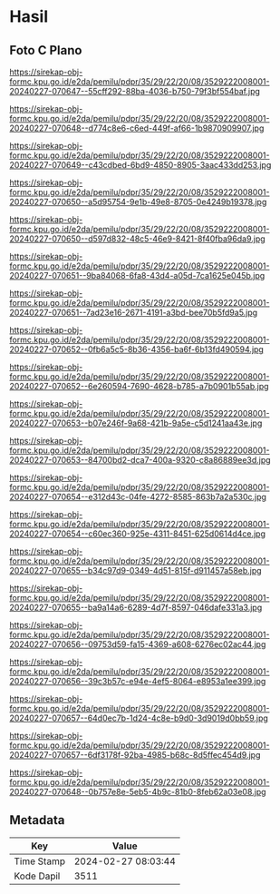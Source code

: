 # Hasil

## Foto C Plano

https://sirekap-obj-formc.kpu.go.id/e2da/pemilu/pdpr/35/29/22/20/08/3529222008001-20240227-070647--55cff292-88ba-4036-b750-79f3bf554baf.jpg

https://sirekap-obj-formc.kpu.go.id/e2da/pemilu/pdpr/35/29/22/20/08/3529222008001-20240227-070648--d774c8e6-c6ed-449f-af66-1b9870909907.jpg

https://sirekap-obj-formc.kpu.go.id/e2da/pemilu/pdpr/35/29/22/20/08/3529222008001-20240227-070649--c43cdbed-6bd9-4850-8905-3aac433dd253.jpg

https://sirekap-obj-formc.kpu.go.id/e2da/pemilu/pdpr/35/29/22/20/08/3529222008001-20240227-070650--a5d95754-9e1b-49e8-8705-0e4249b19378.jpg

https://sirekap-obj-formc.kpu.go.id/e2da/pemilu/pdpr/35/29/22/20/08/3529222008001-20240227-070650--d597d832-48c5-46e9-8421-8f40fba96da9.jpg

https://sirekap-obj-formc.kpu.go.id/e2da/pemilu/pdpr/35/29/22/20/08/3529222008001-20240227-070651--9ba84068-6fa8-43d4-a05d-7ca1625e045b.jpg

https://sirekap-obj-formc.kpu.go.id/e2da/pemilu/pdpr/35/29/22/20/08/3529222008001-20240227-070651--7ad23e16-2671-4191-a3bd-bee70b5fd9a5.jpg

https://sirekap-obj-formc.kpu.go.id/e2da/pemilu/pdpr/35/29/22/20/08/3529222008001-20240227-070652--0fb6a5c5-8b36-4356-ba6f-6b13fd490594.jpg

https://sirekap-obj-formc.kpu.go.id/e2da/pemilu/pdpr/35/29/22/20/08/3529222008001-20240227-070652--6e260594-7690-4628-b785-a7b0901b55ab.jpg

https://sirekap-obj-formc.kpu.go.id/e2da/pemilu/pdpr/35/29/22/20/08/3529222008001-20240227-070653--b07e246f-9a68-421b-9a5e-c5d1241aa43e.jpg

https://sirekap-obj-formc.kpu.go.id/e2da/pemilu/pdpr/35/29/22/20/08/3529222008001-20240227-070653--84700bd2-dca7-400a-9320-c8a86889ee3d.jpg

https://sirekap-obj-formc.kpu.go.id/e2da/pemilu/pdpr/35/29/22/20/08/3529222008001-20240227-070654--e312d43c-04fe-4272-8585-863b7a2a530c.jpg

https://sirekap-obj-formc.kpu.go.id/e2da/pemilu/pdpr/35/29/22/20/08/3529222008001-20240227-070654--c60ec360-925e-4311-8451-625d0614d4ce.jpg

https://sirekap-obj-formc.kpu.go.id/e2da/pemilu/pdpr/35/29/22/20/08/3529222008001-20240227-070655--b34c97d9-0349-4d51-815f-d911457a58eb.jpg

https://sirekap-obj-formc.kpu.go.id/e2da/pemilu/pdpr/35/29/22/20/08/3529222008001-20240227-070655--ba9a14a6-6289-4d7f-8597-046dafe331a3.jpg

https://sirekap-obj-formc.kpu.go.id/e2da/pemilu/pdpr/35/29/22/20/08/3529222008001-20240227-070656--09753d59-fa15-4369-a608-6276ec02ac44.jpg

https://sirekap-obj-formc.kpu.go.id/e2da/pemilu/pdpr/35/29/22/20/08/3529222008001-20240227-070656--39c3b57c-e94e-4ef5-8064-e8953a1ee399.jpg

https://sirekap-obj-formc.kpu.go.id/e2da/pemilu/pdpr/35/29/22/20/08/3529222008001-20240227-070657--64d0ec7b-1d24-4c8e-b9d0-3d9019d0bb59.jpg

https://sirekap-obj-formc.kpu.go.id/e2da/pemilu/pdpr/35/29/22/20/08/3529222008001-20240227-070657--6df3178f-92ba-4985-b68c-8d5ffec454d9.jpg

https://sirekap-obj-formc.kpu.go.id/e2da/pemilu/pdpr/35/29/22/20/08/3529222008001-20240227-070648--0b757e8e-5eb5-4b9c-81b0-8feb62a03e08.jpg


## Metadata

| Key        | Value               |
| ---------- | ------------------- |
| Time Stamp | 2024-02-27 08:03:44 |
| Kode Dapil | 3511                |



